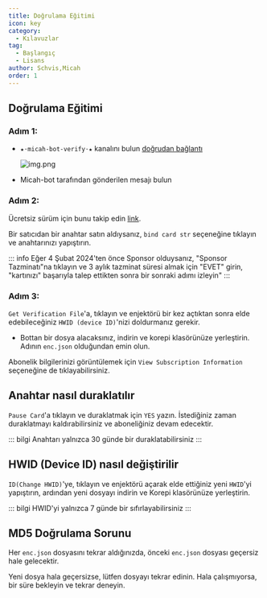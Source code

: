 ```yaml
---
title: Doğrulama Eğitimi
icon: key
category:
  - Kılavuzlar
tag:
  - Başlangıç
  - Lisans
author: Schvis,Micah
order: 1
---
```

## Doğrulama Eğitimi

### Adım 1:
- `★⋅micah-bot-verify⋅★` kanalını bulun [doğrudan bağlantı](https://discord.com/channels/1069057220802781265/1203687333107335198)

  ![img.png](/assets/images/docs/202402/verify-1.png)
- Micah-bot tarafından gönderilen mesajı bulun
### Adım 2:
Ücretsiz sürüm için bunu takip edin [link](free.md).

Bir satıcıdan bir anahtar satın aldıysanız, `bind card str` seçeneğine tıklayın ve anahtarınızı yapıştırın.

::: info Eğer 4 Şubat 2024'ten önce Sponsor olduysanız, "Sponsor Tazminatı"na tıklayın ve 3 aylık tazminat süresi almak için "EVET" girin, "kartınızı" başarıyla talep ettikten sonra bir sonraki adımı izleyin"
:::
### Adım 3:
`Get Verification File`'a, tıklayın ve enjektörü bir kez açtıktan sonra elde edebileceğiniz `HWID (device ID)`'nizi doldurmanız gerekir.
- Bottan bir dosya alacaksınız, indirin ve korepi klasörünüze yerleştirin. Adının `enc.json` olduğundan emin olun.

Abonelik bilgilerinizi görüntülemek için `View Subscription Information` seçeneğine de tıklayabilirsiniz.

## Anahtar nasıl duraklatılır

`Pause Card`'a tıklayın ve duraklatmak için `YES` yazın. İstediğiniz zaman duraklatmayı kaldırabilirsiniz ve aboneliğiniz devam edecektir.

::: bilgi Anahtarı yalnızca 30 günde bir duraklatabilirsiniz
:::

## HWID (Device ID) nasıl değiştirilir

`ID(Change HWID)`'ye, tıklayın ve enjektörü açarak elde ettiğiniz yeni `HWID`'yi yapıştırın, ardından yeni dosyayı indirin ve Korepi klasörünüze yerleştirin.

::: bilgi HWID'yi yalnızca 7 günde bir sıfırlayabilirsiniz
:::

## MD5 Doğrulama Sorunu
Her `enc.json` dosyasını tekrar aldığınızda, önceki `enc.json` dosyası geçersiz hale gelecektir.

Yeni dosya hala geçersizse, lütfen dosyayı tekrar edinin. Hala çalışmıyorsa, bir süre bekleyin ve tekrar deneyin.

